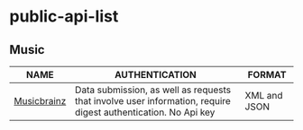 # public-api-list

Music 
------------------
|NAME                                                                                       |AUTHENTICATION   | FORMAT|
|-------------------------------------------------------------------------------------------|------------------|-------------------------|
|<a href="https://musicbrainz.org/doc/Development/XML_Web_Service/Version_2">Musicbrainz</a>|Data submission, as well as requests that involve user information, require digest authentication. No Api key|XML and JSON|
